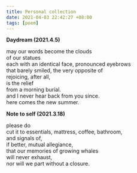 ```yaml
---
title: Personal collection
date: 2021-04-03 22:42:27 +08:00
tags: [poem]
---
```


**Daydream (2021.4.5)**

may our words become the clouds  
of our statues  
each with an identical face, pronounced eyebrows   
that barely smiled, the very opposite of  
rejoicing, after all,  
is the relief  
from a morning burial.  
and I never hear back from you since.  
here comes the new summer.  

**Note to self (2021.3.18)**

please do  
cut it to essentials, mattress, coffee, bathroom,   
and signals of,  
if better, mutual allegiance,  
that our memories of growing whales   
will never exhaust,  
nor will we part without a closure.  
